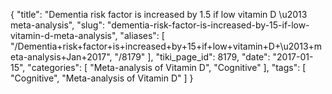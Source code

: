 {
    "title": "Dementia risk factor is increased by 1.5 if low vitamin D \u2013 meta-analysis",
    "slug": "dementia-risk-factor-is-increased-by-15-if-low-vitamin-d-meta-analysis",
    "aliases": [
        "/Dementia+risk+factor+is+increased+by+15+if+low+vitamin+D+\u2013+meta-analysis+Jan+2017",
        "/8179"
    ],
    "tiki_page_id": 8179,
    "date": "2017-01-15",
    "categories": [
        "Meta-analysis of Vitamin D",
        "Cognitive"
    ],
    "tags": [
        "Cognitive",
        "Meta-analysis of Vitamin D"
    ]
}